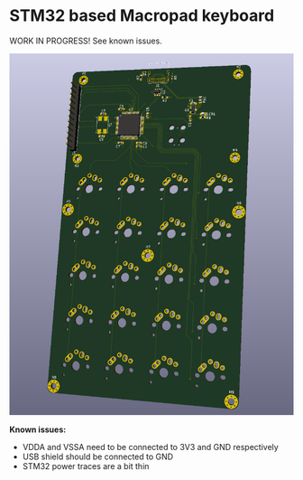 # STM32 based Macropad keyboard
WORK IN PROGRESS! See known issues.

![3D picture of the board](https://github.com/Wa1tee/macropad/blob/main/gerberv0.1/v0.1.png)

**Known issues:**
 * VDDA and VSSA need to be connected to 3V3 and GND respectively
 * USB shield should be connected to GND
 * STM32 power traces are a bit thin